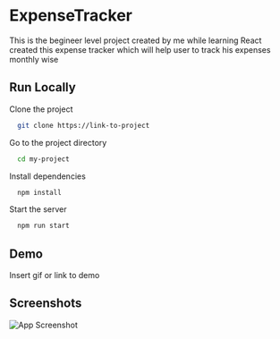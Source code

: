 # ExpenseTracker
This is the begineer level project created by me while learning React created this expense tracker which will help user to track his expenses monthly wise


## Run Locally

Clone the project

```bash
  git clone https://link-to-project
```

Go to the project directory

```bash
  cd my-project
```

Install dependencies

```bash
  npm install
```

Start the server

```bash
  npm run start
```



## Demo

Insert gif or link to demo


## Screenshots

![App Screenshot](https://via.placeholder.com/468x300?text=App+Screenshot+Here)


